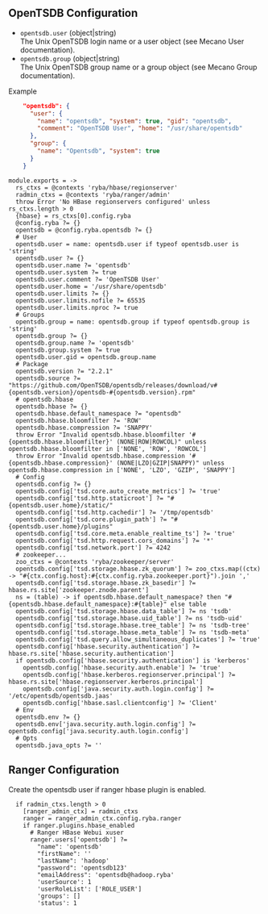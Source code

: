 
## OpenTSDB Configuration

*   `opentsdb.user` (object|string)   
    The Unix OpenTSDB login name or a user object (see Mecano User documentation).   
*   `opentsdb.group` (object|string)   
    The Unix OpenTSDB group name or a group object (see Mecano Group documentation).   

Example

```json
    "opentsdb": {
      "user": {
        "name": "opentsdb", "system": true, "gid": "opentsdb",
        "comment": "OpenTSDB User", "home": "/usr/share/opentsdb"
      },
      "group": {
        "name": "Opentsdb", "system": true
      }
    }
```

    module.exports = ->
      rs_ctxs = @contexts 'ryba/hbase/regionserver'
      radmin_ctxs = @contexts 'ryba/ranger/admin'
      throw Error 'No HBase regionservers configured' unless rs_ctxs.length > 0
      {hbase} = rs_ctxs[0].config.ryba
      @config.ryba ?= {}
      opentsdb = @config.ryba.opentsdb ?= {}
      # User
      opentsdb.user = name: opentsdb.user if typeof opentsdb.user is 'string'
      opentsdb.user ?= {}
      opentsdb.user.name ?= 'opentsdb'
      opentsdb.user.system ?= true
      opentsdb.user.comment ?= 'OpenTSDB User'
      opentsdb.user.home = '/usr/share/opentsdb'
      opentsdb.user.limits ?= {}
      opentsdb.user.limits.nofile ?= 65535
      opentsdb.user.limits.nproc ?= true
      # Groups
      opentsdb.group = name: opentsdb.group if typeof opentsdb.group is 'string'
      opentsdb.group ?= {}
      opentsdb.group.name ?= 'opentsdb'
      opentsdb.group.system ?= true
      opentsdb.user.gid = opentsdb.group.name
      # Package
      opentsdb.version ?= "2.2.1"
      opentsdb.source ?= "https://github.com/OpenTSDB/opentsdb/releases/download/v#{opentsdb.version}/opentsdb-#{opentsdb.version}.rpm"
      # opentsdb.hbase
      opentsdb.hbase ?= {}
      opentsdb.hbase.default_namespace ?= "opentsdb"
      opentsdb.hbase.bloomfilter ?= 'ROW'
      opentsdb.hbase.compression ?= 'SNAPPY'
      throw Error "Invalid opentsdb.hbase.bloomfilter '#{opentsdb.hbase.bloomfilter}' (NONE|ROW|ROWCOL)" unless opentsdb.hbase.bloomfilter in ['NONE', 'ROW', 'ROWCOL']
      throw Error "Invalid opentsdb.hbase.compression '#{opentsdb.hbase.compression}' (NONE|LZO|GZIP|SNAPPY)" unless opentsdb.hbase.compression in ['NONE', 'LZO', 'GZIP', 'SNAPPY']
      # Config
      opentsdb.config ?= {}
      opentsdb.config['tsd.core.auto_create_metrics'] ?= 'true'
      opentsdb.config['tsd.http.staticroot'] ?= "#{opentsdb.user.home}/static/"
      opentsdb.config['tsd.http.cachedir'] ?= '/tmp/opentsdb'
      opentsdb.config['tsd.core.plugin_path'] ?= "#{opentsdb.user.home}/plugins"
      opentsdb.config['tsd.core.meta.enable_realtime_ts'] ?= 'true'
      opentsdb.config['tsd.http.request.cors_domains'] ?= '*'
      opentsdb.config['tsd.network.port'] ?= 4242
      # zookeeper...
      zoo_ctxs = @contexts 'ryba/zookeeper/server'
      opentsdb.config['tsd.storage.hbase.zk_quorum'] ?= zoo_ctxs.map((ctx) -> "#{ctx.config.host}:#{ctx.config.ryba.zookeeper.port}").join ','
      opentsdb.config['tsd.storage.hbase.zk_basedir'] ?= hbase.rs.site['zookeeper.znode.parent']
      ns = (table) -> if opentsdb.hbase.default_namespace? then "#{opentsdb.hbase.default_namespace}:#{table}" else table
      opentsdb.config['tsd.storage.hbase.data_table'] ?= ns 'tsdb'
      opentsdb.config['tsd.storage.hbase.uid_table'] ?= ns 'tsdb-uid'
      opentsdb.config['tsd.storage.hbase.tree_table'] ?= ns 'tsdb-tree'
      opentsdb.config['tsd.storage.hbase.meta_table'] ?= ns 'tsdb-meta'
      opentsdb.config['tsd.query.allow_simultaneous_duplicates'] ?= 'true'
      opentsdb.config['hbase.security.authentication'] ?= hbase.rs.site['hbase.security.authentication']
      if opentsdb.config['hbase.security.authentication'] is 'kerberos'
        opentsdb.config['hbase.security.auth.enable'] ?= 'true' 
        opentsdb.config['hbase.kerberos.regionserver.principal'] ?= hbase.rs.site['hbase.regionserver.kerberos.principal']
        opentsdb.config['java.security.auth.login.config'] ?= '/etc/opentsdb/opentsdb.jaas'
        opentsdb.config['hbase.sasl.clientconfig'] ?= 'Client'
      # Env
      opentsdb.env ?= {}
      opentsdb.env['java.security.auth.login.config'] ?= opentsdb.config['java.security.auth.login.config']
      # Opts
      opentsdb.java_opts ?= ''

## Ranger Configuration
Create the opentsdb user if ranger hbase plugin is enabled.

      if radmin_ctxs.length > 0
        [ranger_admin_ctx] = radmin_ctxs
        ranger = ranger_admin_ctx.config.ryba.ranger
        if ranger.plugins.hbase_enabled
          # Ranger HBase Webui xuser
          ranger.users['opentsdb'] ?=
            "name": 'opentsdb'
            "firstName": ''
            "lastName": 'hadoop'
            "password": 'opentsdb123'
            "emailAddress": 'opentsdb@hadoop.ryba'
            'userSource': 1
            'userRoleList': ['ROLE_USER']
            'groups': []
            'status': 1

